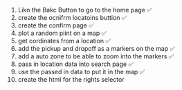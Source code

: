 1. Likn the Bakc Button to go to the home page ✅ 
2. create the ocnifrm locatoins buttion  ✅ 
3. create the confirm page ✅ 
4. plot a random piint on a map ✅ 
5. get cordinates from a location ✅ 
6. add the pickup and dropoff as a markers on the map ✅ 
7. add a auto zone to be able to zoom into the markers ✅ 
8. pass in location data into search page ✅ 
9. use the passed in data to put it in the map ✅ 
10. create the html for the rights selector 